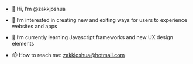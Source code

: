 - 👋 Hi, I’m @zakkjoshua

- 👀 I’m interested in creating new and exiting ways for users to experience websites and apps
- 🌱 I’m currently learning Javascript frameworks and new UX design elements

- 📫 How to reach me: zakkjoshua@hotmail.com
